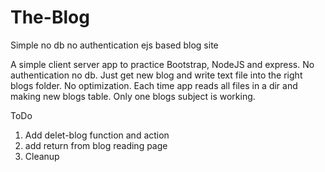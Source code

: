 # The-Blog
Simple no db no authentication ejs based blog site

A simple client server app to practice Bootstrap, NodeJS and express.
No authentication no db. Just get new blog and write text file into the right blogs folder.
No optimization. Each time app reads all files in a dir and making new blogs table.
Only one blogs subject is working.

ToDo
1. Add delet-blog function and action
2. add return from blog reading page
3. Cleanup

